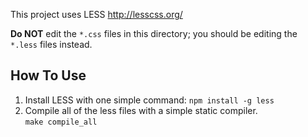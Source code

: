 This project uses LESS <http://lesscss.org/>

**Do NOT** edit the `*.css` files in this directory; you should be editing the `*.less` files instead.

## How To Use
1. Install LESS with one simple command: `npm install -g less`
2. Compile all of the less files with a simple static compiler.  
    `make compile_all`
